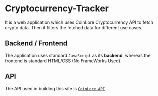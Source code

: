 # Cryptocurrency-Tracker
It is a web application which uses CoinLore Cryptocurrency API to fetch crypto data. Then it filters the fetched data for different use cases.

## Backend / Frontend
The application uses standard `JavaScript` as its **backend**, whereas the frontend is standard HTML/CSS (No FrameWorks Used).

## API
The API used in building this site is [`CoinLore API`](https://rapidapi.com/coinlore/api/coinlore-cryptocurrency)
